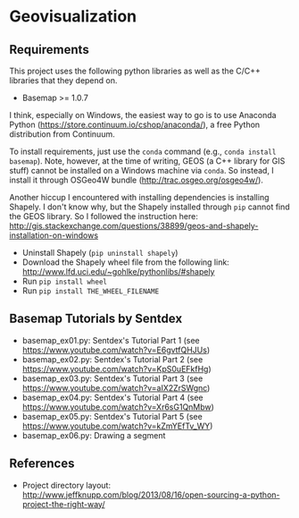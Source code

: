# Geovisualization

## Requirements
This project uses the following python libraries as well as the C/C++ libraries that they depend on.
* Basemap >= 1.0.7

I think, especially on Windows, the easiest way to go is to use 
Anaconda Python (https://store.continuum.io/cshop/anaconda/), a free Python distribution from Continuum.

To install requirements, just use the `conda` command (e.g., `conda install basemap`). Note, however, at 
the time of writing, GEOS (a C++ library for GIS stuff) cannot be installed on a Windows machine via
`conda`. So instead, I install it through OSGeo4W bundle (http://trac.osgeo.org/osgeo4w/).

Another hiccup I encountered with installing dependencies is installing Shapely. I don't know why, but the 
Shapely installed through `pip` cannot find the GEOS library. So I followed the instruction here: http://gis.stackexchange.com/questions/38899/geos-and-shapely-installation-on-windows

* Uninstall Shapely (`pip uninstall shapely`)
* Download the Shapely wheel file from the following link: http://www.lfd.uci.edu/~gohlke/pythonlibs/#shapely
* Run `pip install wheel`
* Run `pip install THE_WHEEL_FILENAME`

## Basemap Tutorials by Sentdex
* basemap_ex01.py: Sentdex's Tutorial Part 1 (see https://www.youtube.com/watch?v=E6gvtfQHJUs)
* basemap_ex02.py: Sentdex's Tutorial Part 2 (see https://www.youtube.com/watch?v=KpS0uEFkfHg)
* basemap_ex03.py: Sentdex's Tutorial Part 3 (see https://www.youtube.com/watch?v=aIX2ZrSWgnc)
* basemap_ex04.py: Sentdex's Tutorial Part 4 (see https://www.youtube.com/watch?v=Xr6sG1QnMbw)
* basemap_ex05.py: Sentdex's Tutorial Part 5 (see https://www.youtube.com/watch?v=kZmYEfTv_WY)
* basemap_ex06.py: Drawing a segment

## References
* Project directory layout: http://www.jeffknupp.com/blog/2013/08/16/open-sourcing-a-python-project-the-right-way/